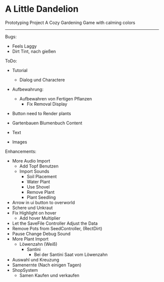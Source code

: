 # A Little Dandelion
Prototyping Project
A Cozy Gardening Game with calming colors

---
Bugs:
- Feels Laggy
- Dirt Tint, nach gießen

ToDo:
  - Tutorial
    - Dialog und Charactere
  - Aufbewahrung:
    - Aufbewahren von Fertigen Pflanzen
      - Fix Removal Display
  - Button need to Render plants


- Gartenbauen
Blumenbuch Content
- Text
- Images


Enhancements:
- More Audio Import
    - Add Topf Benutzen
    - Import Sounds
        - Soil Placement
        - Water Plant
        - Use Shovel
        - Remove Plant
        - Plant Seedling
- Arrow in ui button to overworld
- Schere und Unkraut
- Fix Highlight on hover
  - Add hover Multiplier
- Let the SaveFile Controller Adjust the Data
- Remove Pots from SeedController, (RectDirt)
- Pause Change Debug Sound
- More Plant Import
    - Löwenzahn (Weiß)
        - Santini
            - Bei der Santini Saat vom Löwenzahn
- Auswahl und Kreuzung
- Samenernte (Nach einigen Tagen)
- ShopSystem
  - Samen Kaufen und verkaufen
